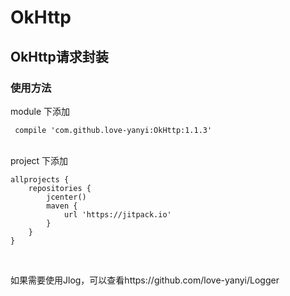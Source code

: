 # OkHttp
## OkHttp请求封装
### 使用方法

module 下添加

     compile 'com.github.love-yanyi:OkHttp:1.1.3'

<br/>
project 下添加

    allprojects {
        repositories {
            jcenter()
            maven {
                url 'https://jitpack.io'
            }
        }
    }

<br/>

如果需要使用Jlog，可以查看https://github.com/love-yanyi/Logger
